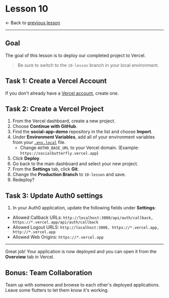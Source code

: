 # Lesson 10

<- Back to [previous lesson](https://github.com/mongodb-developer/social-app-demo/tree/9-lesson)

---

## Goal

The goal of this lesson is to deploy our completed project to Vercel.

> Be sure to switch to the `10-lesson` branch in your local environment.

## Task 1: Create a Vercel Account

If you don't already have a [Vercel account](https://vercel.com/signup), create one.

## Task 2: Create a Vercel Project

1. From the Vercel dashboard, create a new project.
1. Choose **Continue with GitHub**.
1. Find the **social-app-demo** repository in the list and choose **Import**.
1. Under **Environment Variables**, add all of your environment variables from your [`.env.local`](./.env.local) file.
    - Change `AUTH0_BASE_URL` to your Vercel domain. (Example: `https://socialbutterfly.vercel.app`)
1. Click **Deploy**.
1. Go back to the main dashboard and select your new project.
1. From the **Settings** tab, click **Git**.
1. Change the **Production Branch** to `10-lesson` and save.
1. Redeploy?

## Task 3: Update Auth0 settings

1. In your Auth0 application, update the following fields under **Settings**:
- Allowed Callback URLs: `http://localhost:3000/api/auth/callback, https://*.vercel.app/api/auth/callback`
- Allowed Logout URLS: `http://localhost:3000, https://*.vercel.app, http://*.vercel.app`
- Allowed Web Origins: `https://*.vercel.app`

---

Great job! Your application is now deployed and you can open it from the **Overview** tab in Vercel.

## Bonus: Team Collaboration

Team up with someone and browse to each other's deployed applications. Leave some flutters to let them know it's working.
